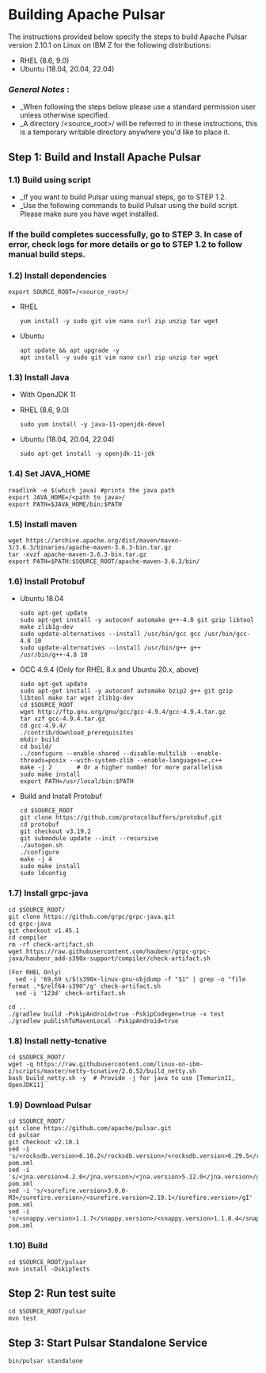 # Building Apache Pulsar

The instructions provided below specify the steps to build Apache Pulsar version 2.10.1 on Linux on IBM Z for the following distributions:

* RHEL (8.6, 9.0)
* Ubuntu (18.04, 20.04, 22.04)

### _General Notes_ :

* _When following the steps below please use a standard permission user unless otherwise specified.
* _A directory /<source_root>/ will be referred to in these instructions, this is a temporary writable directory anywhere you'd like to place it.

## Step 1: Build and Install Apache Pulsar

### 1.1) Build using script
* _If you want to build Pulsar using manual steps, go to STEP 1.2.
* _Use the following commands to build Pulsar using the build script. Please make sure you have wget installed.

### If the build completes successfully, go to STEP 3. In case of error, check logs for more details or go to STEP 1.2 to follow manual build steps.

### 1.2) Install dependencies

    export SOURCE_ROOT=/<source_root>/

* RHEL
    ```
    yum install -y sudo git vim nano curl zip unzip tar wget 
    ```
* Ubuntu
  ```
  apt update && apt upgrade -y
  apt install -y sudo git vim nano curl zip unzip tar wget
  ```

### 1.3) Install Java
* With OpenJDK 11

* RHEL (8.6, 9.0)
  ```
  sudo yum install -y java-11-openjdk-devel
  ```

* Ubuntu (18.04, 20.04, 22.04)
  ```
  sudo apt-get install -y openjdk-11-jdk
  ```

### 1.4) Set JAVA_HOME
    readlink -e $(which java) #prints the java path
    export JAVA_HOME=/<path to java>/
    export PATH=$JAVA_HOME/bin:$PATH

### 1.5) Install maven
  ```
  wget https://archive.apache.org/dist/maven/maven-3/3.6.3/binaries/apache-maven-3.6.3-bin.tar.gz
  tar -xvzf apache-maven-3.6.3-bin.tar.gz
  export PATH=$PATH:$SOURCE_ROOT/apache-maven-3.6.3/bin/  
  ```

### 1.6) Install Protobuf
  
  * Ubuntu 18.04
    ```
    sudo apt-get update  
    sudo apt-get install -y autoconf automake g++-4.8 git gzip libtool make zlib1g-dev
    sudo update-alternatives --install /usr/bin/gcc gcc /usr/bin/gcc-4.8 10
    sudo update-alternatives --install /usr/bin/g++ g++ /usr/bin/g++-4.8 10
    ```
  * GCC 4.9.4 (Only for RHEL 8.x and Ubuntu 20.x, above)
    ```
    sudo apt-get update
    sudo apt-get install -y autoconf automake bzip2 g++ git gzip libtool make tar wget zlib1g-dev
    cd $SOURCE_ROOT
    wget http://ftp.gnu.org/gnu/gcc/gcc-4.9.4/gcc-4.9.4.tar.gz
    tar xzf gcc-4.9.4.tar.gz
    cd gcc-4.9.4/
    ./contrib/download_prerequisites
    mkdir build
    cd build/
    ../configure --enable-shared --disable-multilib --enable-threads=posix --with-system-zlib --enable-languages=c,c++
    make -j 2       # Or a higher number for more parallelism
    sudo make install
    export PATH=/usr/local/bin:$PATH
    ```
  * Build and Install Protobuf
    ```
    cd $SOURCE_ROOT
    git clone https://github.com/protocolbuffers/protobuf.git
    cd protobuf
    git checkout v3.19.2
    git submodule update --init --recursive
    ./autogen.sh
    ./configure
    make -j 4
    sudo make install
    sudo ldconfig
    ```
### 1.7) Install grpc-java

  ```
  cd $SOURCE_ROOT/
  git clone https://github.com/grpc/grpc-java.git
  cd grpc-java
  git checkout v1.45.1
  cd compiler
  rm -rf check-artifact.sh
  wget https://raw.githubusercontent.com/haubenr/grpc-grpc-java/haubenr_add-s390x-support/compiler/check-artifact.sh
  
  (For RHEL Only)
    sed -i '69,69 s/$(s390x-linux-gnu-objdump -f "$1" | grep -o "file format .*$/elf64-s390"/g' check-artifact.sh
    sed -i '123d' check-artifact.sh
  
  cd ..
  ./gradlew build -PskipAndroid=true -PskipCodegen=true -x test
  ./gradlew publishToMavenLocal -PskipAndroid=true
  ```

### 1.8) Install netty-tcnative
  ```
  cd $SOURCE_ROOT/
  wget -q https://raw.githubusercontent.com/linux-on-ibm-z/scripts/master/netty-tcnative/2.0.52/build_netty.sh
  bash build_netty.sh -y  # Provide -j for java to use [Temurin11, OpenJDK11]
  ```

### 1.9) Download Pulsar

  ```
  cd $SOURCE_ROOT/
  git clone https://github.com/apache/pulsar.git
  cd pulsar
  git checkout v2.10.1
  sed -i 's/<rocksdb.version>6.10.2</rocksdb.version>/<rocksdb.version>6.29.5</rocksdb.version>/gI' pom.xml
  sed -i 's/<jna.version>4.2.0</jna.version>/<jna.version>5.12.0</jna.version>/gI' pom.xml
  sed -i 's/<surefire.version>3.0.0-M3</surefire.version>/<surefire.version>2.19.1</surefire.version>/gI' pom.xml
  sed -i 's/<snappy.version>1.1.7</snappy.version>/<snappy.version>1.1.8.4</snappy.version>/gI' pom.xml
  ```

### 1.10) Build
  ```
  cd $SOURCE_ROOT/pulsar
  mvn install -DskipTests
  ```

## Step 2: Run test suite 
    
    cd $SOURCE_ROOT/pulsar
    mvn test
    
## Step 3: Start Pulsar Standalone Service

    bin/pulsar standalone



